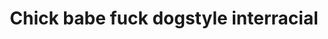 ---
layout: post
title: Chick babe fuck dogstyle interracial
duration: '00:30'
view: 210
rate: 2
video: 'https://flashservice.xvideos.com/embedframe/25631581'
category: 
 - black
 - sextape
tags: 
 - big-black-cock
priority: 0.9
changefreq: daily
---